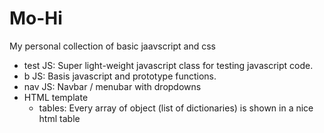 # Mo-Hi

My personal collection of basic jaavscript and css 

- test JS: Super light-weight javascript class for testing javascript code.
- b JS: Basis javascript and prototype functions.
- nav JS: Navbar / menubar with dropdowns
- HTML template
   - tables: Every array of object (list of dictionaries) is shown in a nice html table
